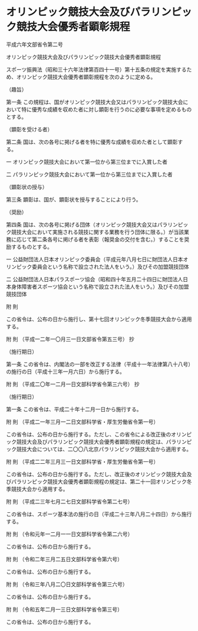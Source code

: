 # オリンピック競技大会及びパラリンピック競技大会優秀者顕彰規程

平成六年文部省令第二号

オリンピック競技大会及びパラリンピック競技大会優秀者顕彰規程

スポーツ振興法（昭和三十六年法律第百四十一号）第十五条の規定を実施するため、オリンピック競技大会優秀者顕彰規程を次のように定める。

（趣旨）

第一条 この規程は、国がオリンピック競技大会又はパラリンピック競技大会において特に優秀な成績を収めた者に対し顕彰を行うのに必要な事項を定めるものとする。

（顕彰を受ける者）

第二条 国は、次の各号に掲げる者を特に優秀な成績を収めた者として顕彰する。

一 オリンピック競技大会において第一位から第三位までに入賞した者

二 パラリンピック競技大会において第一位から第三位までに入賞した者

（顕彰状の授与）

第三条 顕彰は、国が、顕彰状を授与することにより行う。

（奨励）

第四条 国は、次の各号に掲げる団体（オリンピック競技大会又はパラリンピック競技大会において実施される競技に関する業務を行う団体に限る。）が当該業務に応じて第二条各号に掲げる者を表彰（報奨金の交付を含む。）することを奨励するものとする。

一 公益財団法人日本オリンピック委員会（平成元年八月七日に財団法人日本オリンピック委員会という名称で設立された法人をいう。）及びその加盟競技団体

二 公益財団法人日本パラスポーツ協会（昭和四十年五月二十四日に財団法人日本身体障害者スポーツ協会という名称で設立された法人をいう。）及びその加盟競技団体

附 則

この省令は、公布の日から施行し、第十七回オリンピック冬季競技大会から適用する。

附 則 （平成一二年一〇月三一日文部省令第五三号） 抄

（施行期日）

第一条 この省令は、内閣法の一部を改正する法律（平成十一年法律第八十八号）の施行の日（平成十三年一月六日）から施行する。

附 則 （平成二〇年一二月一日文部科学省令第三六号） 抄

（施行期日）

第一条 この省令は、平成二十年十二月一日から施行する。

附 則 （平成二一年三月一二日文部科学省・厚生労働省令第一号）

この省令は、公布の日から施行する。ただし、この省令による改正後のオリンピック競技大会及びパラリンピック競技大会優秀者顕彰規程の規定は、パラリンピック競技大会については、二〇〇八北京パラリンピック競技大会から適用する。

附 則 （平成二二年三月三一日文部科学省・厚生労働省令第一号）

この省令は、公布の日から施行する。ただし、改正後のオリンピック競技大会及びパラリンピック競技大会優秀者顕彰規程の規定は、第二十一回オリンピック冬季競技大会から適用する。

附 則 （平成二三年七月二七日文部科学省令第二七号）

この省令は、スポーツ基本法の施行の日（平成二十三年八月二十四日）から施行する。

附 則 （令和元年一二月一一日文部科学省令第二六号）

この省令は、公布の日から施行する。

附 則 （令和二年三月二五日文部科学省令第六号）

この省令は、公布の日から施行する。

附 則 （令和三年八月二〇日文部科学省令第三六号）

この省令は、公布の日から施行する。

附 則 （令和五年二月一三日文部科学省令第三号）

この省令は、公布の日から施行する。
